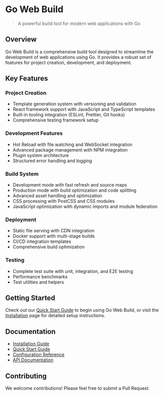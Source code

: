 # Go Web Build

> A powerful build tool for modern web applications with Go

## Overview

Go Web Build is a comprehensive build tool designed to streamline the development of web applications using Go. It provides a robust set of features for project creation, development, and deployment.

## Key Features

### Project Creation
- Template generation system with versioning and validation
- React framework support with JavaScript and TypeScript templates
- Built-in tooling integration (ESLint, Prettier, Git hooks)
- Comprehensive testing framework setup

### Development Features
- Hot Reload with file watching and WebSocket integration
- Advanced package management with NPM integration
- Plugin system architecture
- Structured error handling and logging

### Build System
- Development mode with fast refresh and source maps
- Production mode with build optimization and code splitting
- Advanced asset handling and optimization
- CSS processing with PostCSS and CSS modules
- JavaScript optimization with dynamic imports and module federation

### Deployment
- Static file serving with CDN integration
- Docker support with multi-stage builds
- CI/CD integration templates
- Comprehensive build optimization

### Testing
- Complete test suite with unit, integration, and E2E testing
- Performance benchmarks
- Test utilities and helpers

## Getting Started

Check out our [Quick Start Guide](quickstart.md) to begin using Go Web Build, or visit the [Installation](installation.md) page for detailed setup instructions.

## Documentation

- [Installation Guide](installation.md)
- [Quick Start Guide](quickstart.md)
- [Configuration Reference](configuration.md)
- [API Documentation](api.md)

## Contributing

We welcome contributions! Please feel free to submit a Pull Request.
